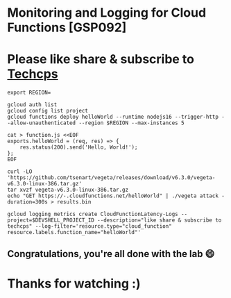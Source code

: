 
# Monitoring and Logging for Cloud Functions [GSP092]

# Please like share & subscribe to [Techcps](https://www.youtube.com/@techcps)

```
export REGION=
```

```
gcloud auth list
gcloud config list project
gcloud functions deploy helloWorld --runtime nodejs16 --trigger-http --allow-unauthenticated --region $REGION --max-instances 5

cat > function.js <<EOF
exports.helloWorld = (req, res) => {
    res.status(200).send('Hello, World!');
};
EOF

curl -LO 'https://github.com/tsenart/vegeta/releases/download/v6.3.0/vegeta-v6.3.0-linux-386.tar.gz'
tar xvzf vegeta-v6.3.0-linux-386.tar.gz
echo "GET https://-.cloudfunctions.net/helloWorld" | ./vegeta attack -duration=300s > results.bin

gcloud logging metrics create CloudFunctionLatency-Logs --project=$DEVSHELL_PROJECT_ID --description="like share & subscribe to techcps" --log-filter='resource.type="cloud_function"
resource.labels.function_name="helloWorld"'
```

## Congratulations, you're all done with the lab 😄

# Thanks for watching :)
